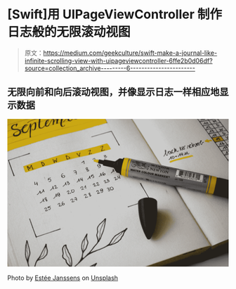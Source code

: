 # [Swift]用 UIPageViewController 制作日志般的无限滚动视图

> 原文：<https://medium.com/geekculture/swift-make-a-journal-like-infinite-scrolling-view-with-uipageviewcontroller-6ffe2b0d06df?source=collection_archive---------6----------------------->

## 无限向前和向后滚动视图，并像显示日志一样相应地显示数据

![](img/9644d70997b8ccd122cb812b87c6e165.png)

Photo by [Estée Janssens](https://unsplash.com/@esteejanssens?utm_source=medium&utm_medium=referral) on [Unsplash](https://unsplash.com?utm_source=medium&utm_medium=referral)